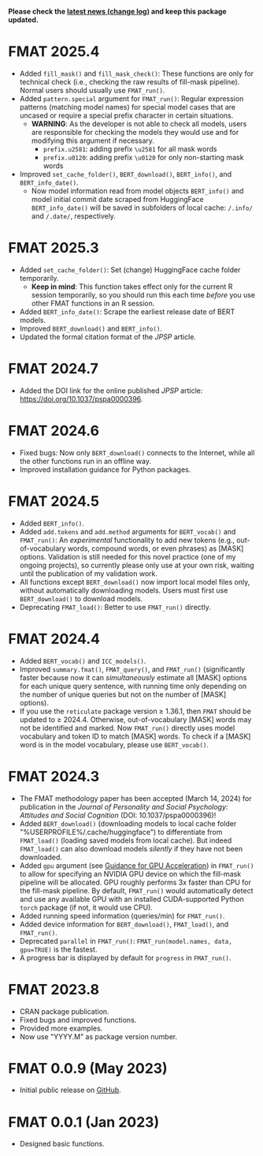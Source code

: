 **Please check the [latest news (change log)](https://psychbruce.github.io/FMAT/news/index.html) and keep this package updated.**

# FMAT 2025.4

-   Added `fill_mask()` and `fill_mask_check()`: These functions are only for technical check (i.e., checking the raw results of fill-mask pipeline). Normal users should usually use `FMAT_run()`.
-   Added `pattern.special` argument for `FMAT_run()`: Regular expression patterns (matching model names) for special model cases that are uncased or require a special prefix character in certain situations.
    -   **WARNING**: As the developer is not able to check all models, users are responsible for checking the models they would use and for modifying this argument if necessary.
        -   `prefix.u2581`: adding prefix ⁠`\u2581⁠` for all mask words
        -   `prefix.u0120`: adding prefix ⁠`\u0120`⁠ for only non-starting mask words
-   Improved `set_cache_folder()`, `BERT_download()`, `BERT_info()`, and `BERT_info_date()`.
    -   Now model information read from model objects `BERT_info()` and model initial commit date scraped from HuggingFace `BERT_info_date()` will be saved in subfolders of local cache: `/.info/` and `/.date/`, respectively.

# FMAT 2025.3

-   Added `set_cache_folder()`: Set (change) HuggingFace cache folder temporarily.
    -   **Keep in mind**: This function takes effect only for the current R session temporarily, so you should run this each time *before* you use other FMAT functions in an R session.
-   Added `BERT_info_date()`: Scrape the earliest release date of BERT models.
-   Improved `BERT_download()` and `BERT_info()`.
-   Updated the formal citation format of the *JPSP* article.

# FMAT 2024.7

-   Added the DOI link for the online published *JPSP* article: <https://doi.org/10.1037/pspa0000396>.

# FMAT 2024.6

-   Fixed bugs: Now only `BERT_download()` connects to the Internet, while all the other functions run in an offline way.
-   Improved installation guidance for Python packages.

# FMAT 2024.5

-   Added `BERT_info()`.
-   Added `add.tokens` and `add.method` arguments for `BERT_vocab()` and `FMAT_run()`: An *experimental* functionality to add new tokens (e.g., out-of-vocabulary words, compound words, or even phrases) as [MASK] options. Validation is still needed for this novel practice (one of my ongoing projects), so currently please only use at your own risk, waiting until the publication of my validation work.
-   All functions except `BERT_download()` now import local model files only, without automatically downloading models. Users must first use `BERT_download()` to download models.
-   Deprecating `FMAT_load()`: Better to use `FMAT_run()` directly.

# FMAT 2024.4

-   Added `BERT_vocab()` and `ICC_models()`.
-   Improved `summary.fmat()`, `FMAT_query()`, and `FMAT_run()` (significantly faster because now it can *simultaneously* estimate all [MASK] options for each unique query sentence, with running time only depending on the number of unique queries but not on the number of [MASK] options).
-   If you use the `reticulate` package version ≥ 1.36.1, then `FMAT` should be updated to ≥ 2024.4. Otherwise, out-of-vocabulary [MASK] words may not be identified and marked. Now `FMAT_run()` directly uses model vocabulary and token ID to match [MASK] words. To check if a [MASK] word is in the model vocabulary, please use `BERT_vocab()`.

# FMAT 2024.3

-   The FMAT methodology paper has been accepted (March 14, 2024) for publication in the *Journal of Personality and Social Psychology: Attitudes and Social Cognition* (DOI: 10.1037/pspa0000396)!
-   Added `BERT_download()` (downloading models to local cache folder "%USERPROFILE%/.cache/huggingface") to differentiate from `FMAT_load()` (loading saved models from local cache). But indeed `FMAT_load()` can also download models *silently* if they have not been downloaded.
-   Added `gpu` argument (see [Guidance for GPU Acceleration](https://psychbruce.github.io/FMAT/#guidance-for-gpu-acceleration)) in `FMAT_run()` to allow for specifying an NVIDIA GPU device on which the fill-mask pipeline will be allocated. GPU roughly performs 3x faster than CPU for the fill-mask pipeline. By default, `FMAT_run()` would automatically detect and use any available GPU with an installed CUDA-supported Python `torch` package (if not, it would use CPU).
-   Added running speed information (queries/min) for `FMAT_run()`.
-   Added device information for `BERT_download()`, `FMAT_load()`, and `FMAT_run()`.
-   Deprecated `parallel` in `FMAT_run()`: `FMAT_run(model.names, data, gpu=TRUE)` is the fastest.
-   A progress bar is displayed by default for `progress` in `FMAT_run()`.

# FMAT 2023.8

-   CRAN package publication.
-   Fixed bugs and improved functions.
-   Provided more examples.
-   Now use "YYYY.M" as package version number.

# FMAT 0.0.9 (May 2023)

-   Initial public release on [GitHub](https://github.com/psychbruce/FMAT).

# FMAT 0.0.1 (Jan 2023)

-   Designed basic functions.
